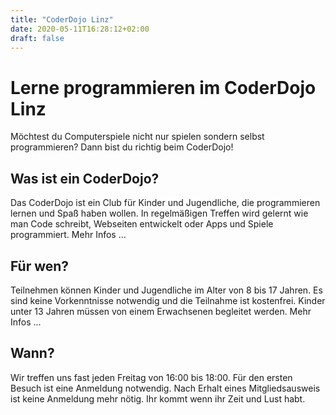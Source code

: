```yaml
---
title: "CoderDojo Linz"
date: 2020-05-11T16:28:12+02:00
draft: false
---
```


# Lerne programmieren im CoderDojo Linz

Möchtest du Computerspiele nicht nur spielen sondern selbst programmieren? Dann bist du richtig beim CoderDojo!

## Was ist ein CoderDojo?

Das CoderDojo ist ein Club für Kinder und Jugendliche, die programmieren lernen und Spaß haben wollen. In regelmäßigen Treffen wird gelernt wie man Code schreibt, Webseiten entwickelt oder Apps und Spiele programmiert. Mehr Infos ...

## Für wen?

Teilnehmen können Kinder und Jugendliche im Alter von 8 bis 17 Jahren. Es sind keine Vorkenntnisse notwendig und die Teilnahme ist kostenfrei. Kinder unter 13 Jahren müssen von einem Erwachsenen begleitet werden. Mehr Infos ...

## Wann?

Wir treffen uns fast jeden Freitag von 16:00 bis 18:00. Für den ersten Besuch ist eine Anmeldung notwendig. Nach Erhalt eines Mitgliedsausweis ist keine Anmeldung mehr nötig. Ihr kommt wenn ihr Zeit und Lust habt.